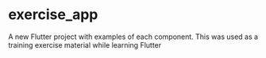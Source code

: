 # exercise_app

A new Flutter project with examples of each component. This was used as a training exercise material while learning Flutter

